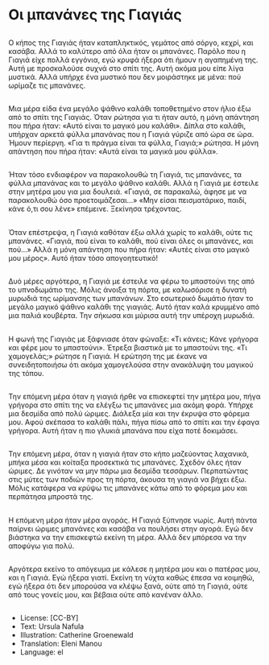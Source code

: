 # Οι μπανάνες της Γιαγιάς

##
Ο κήπος της Γιαγιάς ήταν καταπληκτικός, γεμάτος από σόργο, κεχρί, και κασάβα. Αλλά το καλύτερο από όλα ήταν οι μπανάνες. Παρόλο που η Γιαγιά είχε πολλά εγγόνια, εγώ κρυφά ήξερα ότι ήμουν η αγαπημένη της. Αυτή με προσκαλούσε συχνά στο σπίτι της. Αυτή ακόμα μου είπε λίγα μυστικά. Αλλά υπήρχε ένα μυστικό που δεν μοιράστηκε με μένα: πού ωρίμαζε τις μπανάνες.

##
Μια μέρα είδα ένα μεγάλο ψάθινο καλάθι τοποθετημένο στον ήλιο έξω από το σπίτι της Γιαγιάς. Όταν ρώτησα για τι ήταν αυτό, η μόνη απάντηση που πήρα ήταν: «Αυτό είναι το μαγικό μου καλάθι». Δίπλα στο καλάθι, υπήρχαν αρκετά φύλλα μπανάνας που η Γιαγιά γύριζε από ώρα σε ώρα. Ήμουν περίεργη. «Για τι πράγμα είναι τα φύλλα, Γιαγιά;» ρώτησα. Η μόνη απάντηση που πήρα ήταν: «Αυτά είναι τα μαγικά μου φύλλα».

##
Ήταν τόσο ενδιαφέρον να παρακολουθώ τη Γιαγιά, τις μπανάνες, τα φύλλα μπανάνας και το μεγάλο ψάθινο καλάθι. Αλλά η Γιαγιά με έστειλε στην μητέρα μου για μια δουλειά. «Γιαγιά, σε παρακαλώ, άφησε με να παρακολουθώ όσο προετοιμάζεσαι...» «Μην είσαι πεισματάρικο, παιδί, κάνε ό,τι σου λένε» επέμεινε. Ξεκίνησα τρέχοντας.

##
Όταν επέστρεψα, η Γιαγιά καθόταν έξω αλλά χωρίς το καλάθι, ούτε τις μπανάνες. «Γιαγιά, πού είναι το καλάθι, πού είναι όλες οι μπανάνες, και πού...» Αλλά η μόνη απάντηση που πήρα ήταν: «Αυτές είναι στο μαγικό μου μέρος». Αυτό ήταν τόσο απογοητευτικό!

##
Δυό μέρες αργότερα, η Γιαγιά με έστειλε να φέρω το μπαστούνι της από το υπνοδωμάτιο της. Μόλις άνοιξα τη πόρτα, με καλωσόρισε η δυνατή μυρωδιά της ωρίμανσης των μπανάνων. Στο εσωτερικό δωμάτιο ήταν το μεγάλο μαγικό ψάθινο καλάθι της γιαγιάς. Αυτό ήταν καλά κρυμμένο από μια παλιά κουβέρτα. Την σήκωσα και μύρισα αυτή την υπέροχη μυρωδιά.

##
Η φωνή της Γιαγιάς με ξάφνιασε όταν φώναξε: «Τι κάνεις; Κάνε γρήγορα και φέρε μου το μπαστούνι». Έτρεξα βιαστικά με το μπαστούνι της. «Τι χαμογελάς;» ρώτησε η Γιαγιά. Η ερώτηση της με έκανε να συνειδητοποιήσω ότι ακόμα χαμογελούσα στην ανακάλυψη του μαγικού της τόπου.

##
Την επόμενη μέρα όταν η γιαγιά ήρθε να επισκεφτεί την μητέρα μου, πήγα γρήγορα στο σπίτι της να ελέγξω τις μπανάνες μια ακόμη φορά. Υπήρχε μια δεσμίδα από πολύ ώριμες. Διάλεξα μία και την έκρυψα στο φόρεμα μου. Αφού σκέπασα το καλάθι πάλι, πήγα πίσω από το σπίτι και την έφαγα γρήγορα. Αυτή ήταν η πιο γλυκιά μπανάνα που είχα ποτέ δοκιμάσει.

##
Την επόμενη μέρα, όταν η γιαγιά ήταν στο κήπο μαζεύοντας λαχανικά, μπήκα μέσα και κοίταξα προσεκτικά τις μπανάνες. Σχεδόν όλες ήταν ώριμες. Δε γινόταν να μην πάρω μια δεσμίδα τεσσάρων. Περπατώντας στις μύτες των ποδιών προς τη πόρτα, άκουσα τη γιαγιά να βήχει έξω. Μόλις κατάφερα να κρύψω τις μπανάνες κάτω από το φόρεμα μου και περπάτησα μπροστά της.

##
Η επόμενη μέρα ήταν μέρα αγοράς. Η Γιαγιά ξύπνησε νωρίς. Αυτή πάντα παίρνει ώριμες μπανάνες και κασάβα να πουλήσει στην αγορά. Εγώ δεν βιάστηκα να την επισκεφτώ εκείνη τη μέρα. Αλλά δεν μπόρεσα να την αποφύγω για πολύ.

##
Αργότερα εκείνο το απόγευμα με κάλεσε η μητέρα μου και ο πατέρας μου, και η Γιαγιά. Εγώ ήξερα γιατί. Εκείνη τη νύχτα καθώς έπεσα να κοιμηθώ, εγώ ήξερα ότι δεν μπορούσα να κλέψω ξανά, ούτε από τη Γιαγιά, ούτε από τους γονείς μου, και βέβαια ούτε από κανέναν άλλο.

##
* License: [CC-BY]
* Text: Ursula Nafula
* Illustration: Catherine Groenewald
* Translation: Eleni Manou
* Language: el
